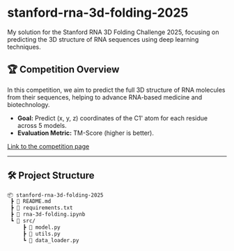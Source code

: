 # stanford-rna-3d-folding-2025
My solution for the Stanford RNA 3D Folding Challenge 2025, focusing on predicting the 3D structure of RNA sequences using deep learning techniques.


## 🏆 Competition Overview
In this competition, we aim to predict the full 3D structure of RNA molecules from their sequences, helping to advance RNA-based medicine and biotechnology.

- **Goal:** Predict (x, y, z) coordinates of the C1' atom for each residue across 5 models.
- **Evaluation Metric:** TM-Score (higher is better).

[Link to the competition page](https://www.kaggle.com/competitions/stanford-rna-3d-folding)

---

## 🛠️ Project Structure
```bash
📦 stanford-rna-3d-folding-2025
 ┣ 📜 README.md
 ┣ 📜 requirements.txt
 ┣ 📜 rna-3d-folding.ipynb
 ┗ 📂 src/
     ┣ 📜 model.py
     ┣ 📜 utils.py
     ┗ 📜 data_loader.py

